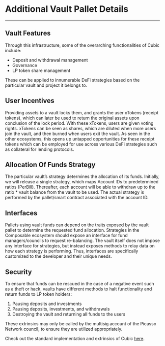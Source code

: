 # Additional Vault Pallet Details

---

## Vault Features

Through this infrastructure, some of the overarching functionalities of Cubic include:

* Deposit and withdrawal management
* Governance
* LP token share management

These can be applied to innumerable DeFi strategies based on the particular vault and project it belongs to.


## User Incentives

Providing assets to a vault locks them, and grants the user xTokens (receipt tokens), which can later be used to return 
the original assets upon conclusion of the lock period. With these xTokens, users are given voting rights. xTokens can 
be seen as shares, which are diluted when more users join the vault, and then burned when users exit the vault. As seen 
in the other ecosystems, this opens up untapped opportunities for these receipt tokens which can be employed for use 
across various DeFi strategies such as collateral for lending protocols.


## Allocation Of Funds Strategy

The particular vault’s strategy determines the allocation of its funds. Initially, we will release a single strategy, 
which maps Account IDs to predetermined ratios (PerBill). Thereafter, each account will be able to withdraw up to the 
ratio * vault balance from the vault to be used. The actual strategy is performed by the pallet/smart contract 
associated with the account ID.


## Interfaces

Pallets using vault funds can depend on the traits exposed by the vault pallet to determine the requested fund 
allocation. Strategies in the Composable ecosystem should expose an interface for fund managers/councils to 
request re-balancing. The vault itself does not impose any interface for strategies, but instead exposes methods to 
relay data on how each strategy is performing. Thus, interfaces are specifically customized to the developer and their 
unique needs.


## Security

To ensure that funds can be rescued in the case of a negative event such as a theft or hack, vaults have different 
methods to halt functionality and return funds to LP token holders:



1. Pausing deposits and investments
2. Pausing deposits, investments, and withdrawals
3. Destroying the vault and returning all funds to the users

These extrinsics may only be called by the multisig account of the Picasso Network council, to ensure they are utilized 
appropriately.


Check out the standard implementation and extrinsics of Cubic 
[here](https://dali.devnets.composablefinance.ninja/pallets/vault.html).